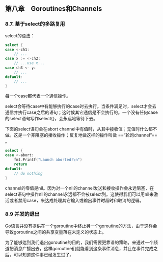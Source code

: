 ﻿## 第八章　Goroutines和Channels
### 8.7. 基于select的多路复用
select的语法：
```go
select {
case <-ch1:
    // ...
case x := <-ch2:
    // ...use x...
case ch3 <- y:
    // ...
default:
    // ...
}
```

每一个case都代表一个通信操作。

select会等待case中有能够执行的case时去执行。当条件满足时，select才会去通信并执行case之后的语句；这时候其它通信是不会执行的。一个没有任何case的select语句写作select{}，会永远地等待下去。

下面的select语句会在abort channel中有值时，从其中接收值；无值时什么都不做。这是一个非阻塞的接收操作；反复地做这样的操作叫做 ==“轮询channel”== 。
```go
select {
case <-abort:
    fmt.Printf("Launch aborted!\n")
    return
default:
    // do nothing
}
```

channel的零值是nil。因为对一个nil的channel发送和接收操作会永远阻塞，在select语句中操作nil的channel永远都不会被select到。这使得我们可以用nil来激活或者禁用case，来达成处理其它输入或输出事件时超时和取消的逻辑。

### 8.9 并发的退出
Go语言并没有提供在一个goroutine中终止另一个goroutine的方法，由于这样会导致goroutine之间的共享变量落在未定义的状态上。

为了能够达到我们退出goroutine的目的，我们需要更靠谱的策略，来通过一个频道把消息广播出去，这样goroutine们就能看到这条事件消息，并且在事件完成之后，可以知道这件事已经发生过了。
